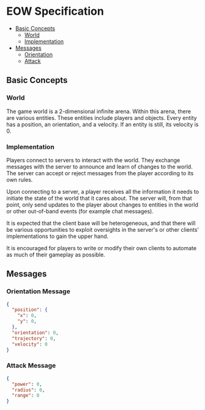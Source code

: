 EOW Specification
=================

* [Basic Concepts](#basic-concepts)
  * [World](#world)
  * [Implementation](#implementation)
* [Messages](#messages)
  * [Orientation](#orientation-message)
  * [Attack](#attack-message)

Basic Concepts
--------------

### World

The game world is a 2-dimensional infinite arena. Within this arena, there are
various entities. These entities include players and objects. Every entity has a
position, an orientation, and a velocity. If an entity is still, its velocity is
0.

### Implementation

Players connect to servers to interact with the world. They exchange messages
with the server to announce and learn of changes to the world. The server can
accept or reject messages from the player according to its own rules.

Upon connecting to a server, a player receives all the information it needs to
initiate the state of the world that it cares about. The server will, from that
point, only send updates to the player about changes to entities in the world or
other out-of-band events (for example chat messages).

It is expected that the client base will be heterogeneous, and that there will
be various opportunities to exploit oversights in the server's or other clients'
implementations to gain the upper hand.

It is encouraged for players to write or modify their own clients to automate as
much of their gameplay as possible.

Messages
--------

### Orientation Message

```json
{
  "position": {
    "x": 0,
    "y": 0,
  },
  "orientation": 0,
  "trajectory": 0,
  "velocity": 0
}
```

### Attack Message

```json
{
  "power": 0,
  "radius": 0,
  "range": 0
}
```
